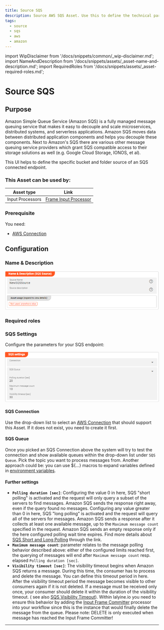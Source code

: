 ```yaml
---
title: Source SQS
description: Source AWS SQS Asset. Use this to define the technical parameters for an AWS SQS source connection.
tags:
  - source
  - sqs
  - aws
  - amazon
---
```


import WipDisclaimer from '/docs/snippets/common/_wip-disclaimer.md';
import NameAndDescription from '/docs/snippets/assets/_asset-name-and-description.md';
import RequiredRoles from '/docs/snippets/assets/_asset-required-roles.md';

# Source SQS

## Purpose

Amazon Simple Queue Service (Amazon SQS) is a fully managed message queuing service that makes it easy to decouple and scale microservices,
distributed systems, and serverless applications. Amazon SQS moves data between distributed application components and
helps you decouple these components.
Next to Amazon's SQS there are various other message queuing service providers which grant SQS compatible access to their storage solutions as well
(e.g. Google Cloud Storage, IONOS, et al).

This UI helps to define the specific bucket and folder source of an SQS connected endpoint.

### This Asset can be used by:

| Asset type       | Link                                                                     |
|------------------|--------------------------------------------------------------------------|
| Input Processors | [Frame Input Processor](/docs/assets/processors-input/asset-input-frame) |

### Prerequisite

You need:

* [AWS Connection](/docs/assets/connections/asset-connection-aws)

## Configuration

### Name & Description

![Name & Description (SQS Source)](./.asset-source-sqs_images/1715606330756.png "Name & Description (SQS Source)")

<NameAndDescription></NameAndDescription>

### Required roles

<RequiredRoles></RequiredRoles>

### SQS Settings

Configure the parameters for your SQS endpoint:

![](./.asset-source-sqs_images/1715605315655.png "SQS Settings (SQS Source)")

#### SQS Connection

Use the drop-down list to select an [AWS Connection](/docs/assets/connections/asset-connection-aws) that should support this Asset. If it does not exist, you need to create it first.

#### SQS Queue

Once you picked an SQS Connection above the system will try to test the connection and
show available queues within the drop-down list under `SQS Queue`. Pick the topic you want to process messages from. Another approach 
could be: you can use ${...} macros to expand variables defined in [environment variables](/docs/assets/resources/asset-resource-environment).

#### Further settings

* **`Polling duration [sec]`**: Configuring the value 0 in here, SQS "short polling" is activated and the request will only query a subset of the servers to find messages. 
Amazon SQS sends the response right away, even if the query found no messages.
Configuring any value greater than 0 in here, SQS "long polling" is activated and the request will query all of the servers for messages.
Amazon SQS sends a response after it collects at least one available message, up to the `Maximum message count` specified in the request.
Amazon SQS sends an empty response only if the here configured polling wait time expires. Find more details about [SQS Short and Long Polling](https://docs.aws.amazon.com/AWSSimpleQueueService/latest/SQSDeveloperGuide/sqs-short-and-long-polling.html) through the link.
* **`Maximum message count`**: parameter relates to the message polling behavior described above: either of the configured limits reached first, the querying of messages will end after `Maximum message count` resp. elapsed `Polling duration [sec]`.
* **`Visibility timeout [sec]`**: The visibility timeout begins when Amazon SQS returns a message. During this time, the consumer has to process and delete the message. 
You can define this timeout period in here. After the visibility timeout period the message becomes visible to other consumers again if it is not deleted. 
If a message must be received only once, your consumer should delete it within the duration of the visibility timeout. ( see also [SQS Visibility Timeout](https://docs.aws.amazon.com/AWSSimpleQueueService/latest/SQSDeveloperGuide/sqs-visibility-timeout.html)).
Within lalyine.io you need to ensure this behavior by adding the [Input Frame Committer](/docs/assets/processors-flow/asset-flow-input-frame-committer) processor into your workflow since this is the instance that would finally delete the message from the queue.
Please note: DELETE is only executed when message has reached the Input Frame Committer!


---

<WipDisclaimer></WipDisclaimer>
